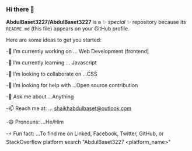 ### Hi there 👋


**AbdulBaset3227/AbdulBaset3227** is a ✨ _special_ ✨ repository because its `README.md` (this file) appears on your GitHub profile.

Here are some ideas to get you started:

-🔭 I’m currently working on ... Web Development (frontend)

-🌱 I’m currently learning ... Javascript

-👯 I’m looking to collaborate on ...CSS

-🤔 I’m looking for help with ...Open source contribution

-💬 Ask me about ...Anything

-📫 Reach me at: ... shaikhabdulbaset@outlook.com

-😄 Pronouns: ...He/Him

-⚡ Fun fact: ...To find me on Linked, Facebook, Twitter, GitHub, or StackOverflow platform search "AbdulBaset3227 <platform_name>"
